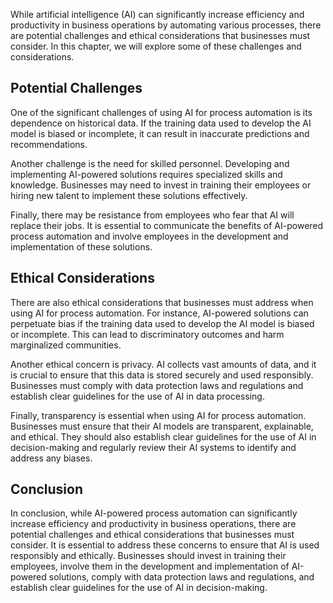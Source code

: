 
While artificial intelligence (AI) can significantly increase efficiency and productivity in business operations by automating various processes, there are potential challenges and ethical considerations that businesses must consider. In this chapter, we will explore some of these challenges and considerations.

Potential Challenges
--------------------

One of the significant challenges of using AI for process automation is its dependence on historical data. If the training data used to develop the AI model is biased or incomplete, it can result in inaccurate predictions and recommendations.

Another challenge is the need for skilled personnel. Developing and implementing AI-powered solutions requires specialized skills and knowledge. Businesses may need to invest in training their employees or hiring new talent to implement these solutions effectively.

Finally, there may be resistance from employees who fear that AI will replace their jobs. It is essential to communicate the benefits of AI-powered process automation and involve employees in the development and implementation of these solutions.

Ethical Considerations
----------------------

There are also ethical considerations that businesses must address when using AI for process automation. For instance, AI-powered solutions can perpetuate bias if the training data used to develop the AI model is biased or incomplete. This can lead to discriminatory outcomes and harm marginalized communities.

Another ethical concern is privacy. AI collects vast amounts of data, and it is crucial to ensure that this data is stored securely and used responsibly. Businesses must comply with data protection laws and regulations and establish clear guidelines for the use of AI in data processing.

Finally, transparency is essential when using AI for process automation. Businesses must ensure that their AI models are transparent, explainable, and ethical. They should also establish clear guidelines for the use of AI in decision-making and regularly review their AI systems to identify and address any biases.

Conclusion
----------

In conclusion, while AI-powered process automation can significantly increase efficiency and productivity in business operations, there are potential challenges and ethical considerations that businesses must consider. It is essential to address these concerns to ensure that AI is used responsibly and ethically. Businesses should invest in training their employees, involve them in the development and implementation of AI-powered solutions, comply with data protection laws and regulations, and establish clear guidelines for the use of AI in decision-making.
